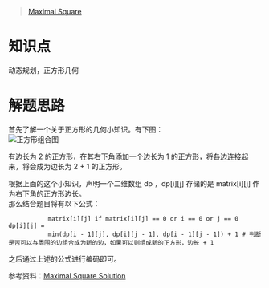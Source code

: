 > [Maximal Square](https://leetcode.com/problems/maximal-square/description/)

# 知识点
动态规划，正方形几何

# 解题思路
首先了解一个关于正方形的几何小知识。有下图：  
![正方形组合图](https://bingzhong-project.gitee.io/public/pictures/正方形组合图.png)  

有边长为 2 的正方形，在其右下角添加一个边长为 1 的正方形，将各边连接起来，将会成为边长为 2 + 1 的正方形。  

根据上面的这个小知识，声明一个二维数组 dp ，dp[i][j] 存储的是 matrix[i][j] 作为右下角的正方形边长。  
那么结合题目将有以下公式：
```
           matrix[i][j] if matrix[i][j] == 0 or i == 0 or j == 0
dp[i][j] = 
           min(dp[i - 1][j], dp[i][j - 1], dp[i - 1][j - 1]) + 1 # 判断是否可以与周围的边组合成为新的边，如果可以则组成新的正方形，边长 + 1
```

之后通过上述的公式进行编码即可。

参考资料：[Maximal Square Solution](https://leetcode.com/articles/maximal-square/#)